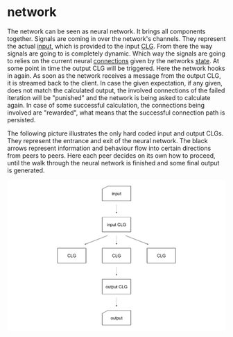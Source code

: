 # network
The network can be seen as neural network. It brings all components together.
Signals are coming in over the network's channels. They represent the actual
[input](input.md), which is provided to the input [CLG](clg.md). From there the
way signals are going to is completely dynamic. Which way the signals are going
to relies on the current neural [connections](connection.md) given by the
networks [state](state.md). At some point in time the output CLG will be
triggered. Here the network hooks in again. As soon as the network receives a
message from the output CLG, it is streamed back to the client. In case the
given expectation, if any given, does not match the calculated output, the
involved connections of the failed iteration will be "punished" and the network
is being asked to calculate again. In case of some successful calculation, the
connections being involved are "rewarded", what means that the successful
connection path is persisted.

The following picture illustrates the only hard coded input and output CLGs.
They represent the entrance and exit of the neural network. The black arrows
represent information and behaviour flow into certain directions from peers to
peers. Here each peer decides on its own how to proceed, until the walk through
the neural network is finished and some final output is generated.

![network](image/network.png)
